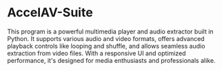 # AccelAV-Suite
This program is a powerful multimedia player and audio extractor built in Python. It supports various audio and video formats, offers advanced playback controls like looping and shuffle, and allows seamless audio extraction from video files. With a responsive UI and optimized performance, it's designed for media enthusiasts and professionals alike.
